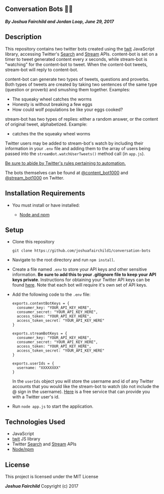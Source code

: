 ## Conversation Bots 🤖💬

##### By **Joshua Fairchild and Jordan Loop, June 29, 2017**

## Description

This repository contains two twitter bots created using the [twit](https://github.com/ttezel/twit) JavaScript library, accessing Twitter's [Search](https://dev.twitter.com/rest/public/search) and [Stream](https://dev.twitter.com/streaming/overview) APIs. content-bot is set on a timer to tweet generated content every _x_ seconds, while stream-bot is "watching" for the content-bot to tweet. When the content-bot tweets, stream-bot will reply to content-bot.

content-bot can generate two types of tweets, questions and proverbs. Both types of tweets are created by taking two sentences of the same type (question or proverb) and smushing them together. Examples:

  * The squeaky wheel catches the worms
  * Honesty is without breaking a few eggs
  * How could wolf populations be like your eggs cooked?

stream-bot has two types of replies: either a random answer, or the content of original tweet, alphabetized. Example:

* catches the the squeaky wheel worms

Twitter users may be added to stream-bot's watch by including their information in your `.env` file and adding them to the array of users being passed into the `streamBot.watchUserTweets()` method call (in `app.js`).

[Be sure to abide by Twitter's rules pertaining to automation.](https://support.twitter.com/articles/76915)

The bots themselves can be found at [@content_bot1000](https://twitter.com/content_bot1000) and [@stream_bot1000](https://twitter.com/stream_bot1000) on Twitter.

## Installation Requirements

* You must install or have installed:

  * [Node and npm](https://nodejs.org/en/)

## Setup

* Clone this repository

  `git clone https://github.com/joshuafairchild1/conversation-bots`

* Navigate to the root directory and run `npm install`.

* Create a file named `.env` to store your API keys and other sensitive information. **Be sure to add this to your .gitignore file to keep your API keys private**. Instructions for obtaining your Twitter API keys can be found [here](https://dev.twitter.com/oauth/overview/application-owner-access-tokens). Note that each bot will require it's own set of API keys.

* Add the following code to the `.env` file:

  ```
  exports.contentBotKeys = {
    consumer_key: "YOUR_API_KEY_HERE",
    consumer_secret: "YOUR_API_KEY_HERE",
    access_token: "YOUR_API_KEY_HERE",
    access_token_secret: "YOUR_API_KEY_HERE"
  }

  exports.streamBotKeys = {
    consumer_key: "YOUR_API_KEY_HERE",
    consumer_secret: "YOUR_API_KEY_HERE",
    access_token: "YOUR_API_KEY_HERE",
    access_token_secret: "YOUR_API_KEY_HERE"
  }

  exports.userIds = {
    username: "XXXXXXXX"
  }

  ```
  In the `userIds` object you will store the username and id of any Twitter accounts that you would like the stream-bot to watch (do not include the @ sign in the username). [Here](https://tweeterid.com/) is a free service that can provide you with a Twitter user's id.

* Run `node app.js` to start the application.


## Technologies Used

* JavaScript
* [twit](https://github.com/ttezel/twit) JS library
* Twitter [Search](https://dev.twitter.com/rest/public/search) and [Stream](https://dev.twitter.com/streaming/overview) APIs
* [Node/npm](https://nodejs.org/en/)


## License

This project is licensed under the MIT License

**_Joshua Fairchild_** Copyright (c) 2017
